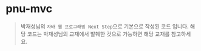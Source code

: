 # pnu-mvc

> 박재성님의 `자바 웹 프로그래밍 Next Step`으로 기본으로 작성된 코드 입니다. 해당 코드는 박재성님의 교재에서 발췌한 것으로 가능하면 해당 교재를 참고하세요.
